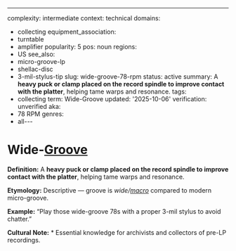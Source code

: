 ---
complexity: intermediate
context: technical
domains:
- collecting
equipment_association:
- turntable
- amplifier
popularity: 5
pos: noun
regions:
- US
see_also:
- micro-groove-lp
- shellac-disc
- 3-mil-stylus-tip
slug: wide-groove-78-rpm
status: active
summary: A **heavy puck or clamp placed on the record spindle to improve contact with
  the platter**, helping tame warps and resonance.
tags:
- collecting
term: Wide-Groove
updated: '2025-10-06'
verification: unverified
aka:
- 78 RPM
genres:
- all---

# Wide-[Groove](../g/groove-wear/)

**Definition:** A **heavy puck or clamp placed on the record spindle to improve contact with the platter**, helping tame warps and resonance.

**Etymology:** Descriptive — groove is *wide/[macro](../m/macro-groove/)* compared to modern micro-groove.

**Example:** “Play those wide-groove 78s with a proper 3-mil stylus to avoid chatter.”

**Cultural Note:** * Essential knowledge for archivists and collectors of pre-LP recordings.

